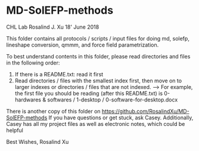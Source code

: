 # MD-SolEFP-methods

CHL Lab
Rosalind J. Xu 18' June 2018


This folder contains all protocols / scripts / input files for doing md, solefp, lineshape conversion, qmmm, and force field parametrization. 

To best understand contents in this folder, please read directories and files in the following order:

1. If there is a README.txt: read it first
2. Read directories / files with the smallest index first, then move on to larger indexes or directories / files that are not indexed. 
--> For example, the first file you should be reading (after this README.txt) is 0-hardwares & softwares / 1-desktop / 0-software-for-desktop.docx

There is another copy of this folder on https://github.com/RosalindXu/MD-SolEFP-methods
If you have questions or get stuck, ask Casey. 
Additionally, Casey has all my project files as well as electronic notes, which could be helpful


Best Wishes,
Rosalind Xu
